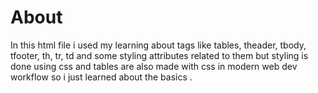 # About

In this html file i used my learning about tags like tables, theader, tbody, tfooter, th, tr, td and some styling attributes related to them but styling is done using css and tables are also made with css in modern web dev workflow so i just learned about the basics .
